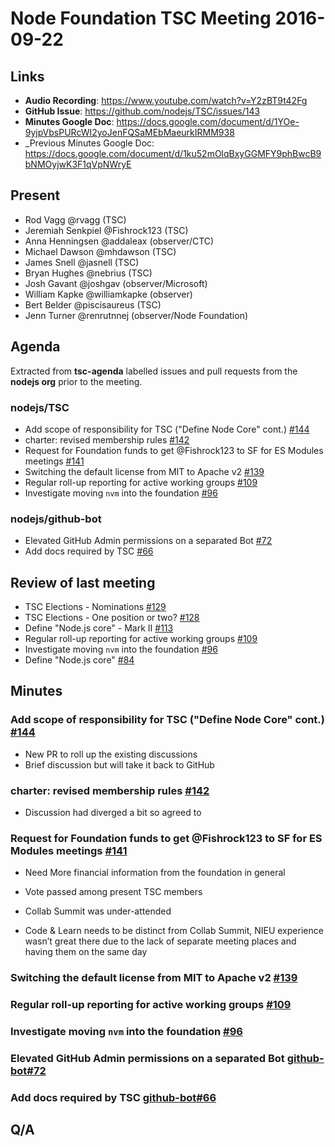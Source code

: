 # Node Foundation TSC Meeting 2016-09-22

## Links

* **Audio Recording**: <https://www.youtube.com/watch?v=Y2zBT9t42Fg>
* **GitHub Issue**: <https://github.com/nodejs/TSC/issues/143>
* **Minutes Google Doc**: <https://docs.google.com/document/d/1YOe-9yjpVbsPURcWI2yoJenFQSaMEbMaeurkIRMM938>
* \_Previous Minutes Google Doc: <https://docs.google.com/document/d/1ku52mOlqBxyGGMFY9phBwcB9bNMOyjwK3F1qVpNWryE>

## Present

* Rod Vagg @rvagg (TSC)
* Jeremiah Senkpiel @Fishrock123 (TSC)
* Anna Henningsen @addaleax (observer/CTC)
* Michael Dawson @mhdawson (TSC)
* James Snell @jasnell (TSC)
* Bryan Hughes @nebrius (TSC)
* Josh Gavant @joshgav (observer/Microsoft)
* William Kapke @williamkapke (observer)
* Bert Belder @piscisaureus (TSC)
* Jenn Turner @renrutnnej (observer/Node Foundation)

## Agenda

Extracted from **tsc-agenda** labelled issues and pull requests from the **nodejs org** prior to the meeting.

### nodejs/TSC

* Add scope of responsibility for TSC ("Define Node Core" cont.) [#144](https://github.com/nodejs/TSC/pull/144)
* charter: revised membership rules [#142](https://github.com/nodejs/TSC/pull/142)
* Request for Foundation funds to get @Fishrock123 to SF for ES Modules meetings [#141](https://github.com/nodejs/TSC/issues/141)
* Switching the default license from MIT to Apache v2 [#139](https://github.com/nodejs/TSC/issues/139)
* Regular roll-up reporting for active working groups [#109](https://github.com/nodejs/TSC/issues/109)
* Investigate moving `nvm` into the foundation [#96](https://github.com/nodejs/TSC/issues/96)

### nodejs/github-bot

* Elevated GitHub Admin permissions on a separated Bot [#72](https://github.com/nodejs/github-bot/issues/72)
* Add docs required by TSC [#66](https://github.com/nodejs/github-bot/pull/66)

## Review of last meeting

* TSC Elections - Nominations [#129](https://github.com/nodejs/TSC/issues/129)
* TSC Elections - One position or two? [#128](https://github.com/nodejs/TSC/issues/128)
* Define "Node.js core" - Mark II [#113](https://github.com/nodejs/TSC/issues/113)
* Regular roll-up reporting for active working groups [#109](https://github.com/nodejs/TSC/issues/109)
* Investigate moving `nvm` into the foundation [#96](https://github.com/nodejs/TSC/issues/96)
* Define "Node.js core" [#84](https://github.com/nodejs/TSC/issues/84)

## Minutes

### Add scope of responsibility for TSC ("Define Node Core" cont.) [#144](https://github.com/nodejs/TSC/pull/144)

* New PR to roll up the existing discussions
* Brief discussion but will take it back to GitHub

### charter: revised membership rules [#142](https://github.com/nodejs/TSC/pull/142)

* Discussion had diverged a bit so agreed to

### Request for Foundation funds to get @Fishrock123 to SF for ES Modules meetings [#141](https://github.com/nodejs/TSC/issues/141)

* Need More financial information from the foundation in general

* Vote passed among present TSC members

* Collab Summit was under-attended

* Code & Learn needs to be distinct from Collab Summit, NIEU experience wasn’t great there due to the lack of separate meeting places and having them on the same day

### Switching the default license from MIT to Apache v2 [#139](https://github.com/nodejs/TSC/issues/139)

### Regular roll-up reporting for active working groups [#109](https://github.com/nodejs/TSC/issues/109)

### Investigate moving `nvm` into the foundation [#96](https://github.com/nodejs/TSC/issues/96)

### Elevated GitHub Admin permissions on a separated Bot [github-bot#72](https://github.com/nodejs/github-bot/issues/72)

### Add docs required by TSC [github-bot#66](https://github.com/nodejs/github-bot/pull/66)

## Q/A
